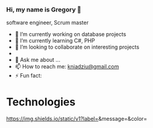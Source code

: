### Hi, my name is Gregory 👋

software engineer, Scrum master

<!--
**kniadziu/kniadziu** is a ✨ _special_ ✨ repository because its `README.md` (this file) appears on your GitHub profile.

Here are some ideas to get you started:
-->

- 🔭 I’m currently working on database projects 
- 🌱 I’m currently learning C#, PHP
- 👯 I’m looking to collaborate on interesting projects
- 
- 💬 Ask me about ...
- 📫 How to reach me: kniadziu@gmail.com
- ⚡ Fun fact: 

# Technologies
https://img.shields.io/static/v1?label=<LABEL>&message=<MESSAGE>&color=<COLOR>
